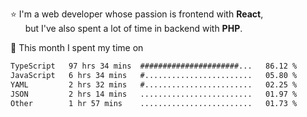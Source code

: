 ⭐ I'm a web developer whose passion is frontend with <b>React</b>,<br/>
&nbsp; &nbsp; &nbsp; but I've also spent a lot of time in backend with <b>PHP</b>.

📅 This month I spent my time on

<!--START_SECTION:waka-->

```txt
TypeScript   97 hrs 34 mins  ######################...   86.12 %
JavaScript   6 hrs 34 mins   #........................   05.80 %
YAML         2 hrs 32 mins   #........................   02.25 %
JSON         2 hrs 14 mins   .........................   01.97 %
Other        1 hr 57 mins    .........................   01.73 %
```

<!--END_SECTION:waka-->
